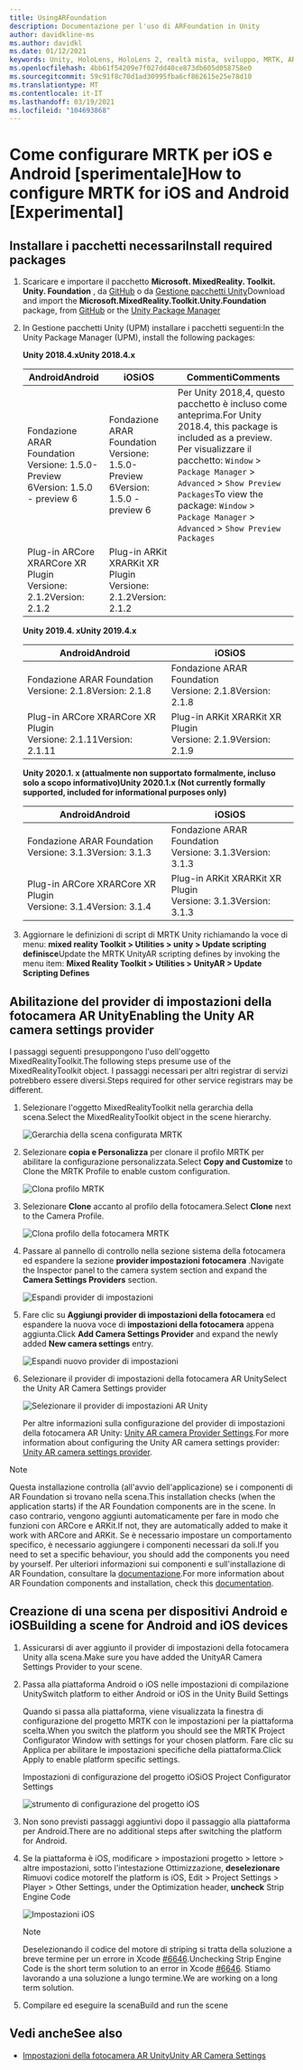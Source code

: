 ```yaml
---
title: UsingARFoundation
description: Documentazione per l'uso di ARFoundation in Unity
author: davidkline-ms
ms.author: davidkl
ms.date: 01/12/2021
keywords: Unity, HoloLens, HoloLens 2, realtà mista, sviluppo, MRTK, AR core, AR Kit
ms.openlocfilehash: 4bb61f54209e7f027dd40ce873db605d058758e0
ms.sourcegitcommit: 59c91f8c70d1ad30995fba6cf862615e25e78d10
ms.translationtype: MT
ms.contentlocale: it-IT
ms.lasthandoff: 03/19/2021
ms.locfileid: "104693868"
---
```

# <a name="how-to-configure-mrtk-for-ios-and-android-experimental"></a><span data-ttu-id="d1d92-104">Come configurare MRTK per iOS e Android [sperimentale]</span><span class="sxs-lookup"><span data-stu-id="d1d92-104">How to configure MRTK for iOS and Android [Experimental]</span></span>

## <a name="install-required-packages"></a><span data-ttu-id="d1d92-105">Installare i pacchetti necessari</span><span class="sxs-lookup"><span data-stu-id="d1d92-105">Install required packages</span></span>

1. <span data-ttu-id="d1d92-106">Scaricare e importare il pacchetto **Microsoft. MixedReality. Toolkit. Unity. Foundation** , da [GitHub](https://github.com/microsoft/MixedRealityToolkit-Unity/releases/tag/v2.3.0) o da [Gestione pacchetti Unity](../../configuration/usingupm.md)</span><span class="sxs-lookup"><span data-stu-id="d1d92-106">Download and import the **Microsoft.MixedReality.Toolkit.Unity.Foundation** package, from [GitHub](https://github.com/microsoft/MixedRealityToolkit-Unity/releases/tag/v2.3.0) or the [Unity Package Manager](../../configuration/usingupm.md)</span></span>

1. <span data-ttu-id="d1d92-107">In Gestione pacchetti Unity (UPM) installare i pacchetti seguenti:</span><span class="sxs-lookup"><span data-stu-id="d1d92-107">In the Unity Package Manager (UPM), install the following packages:</span></span>

    <span data-ttu-id="d1d92-108">**Unity 2018.4.x**</span><span class="sxs-lookup"><span data-stu-id="d1d92-108">**Unity 2018.4.x**</span></span>

    | <span data-ttu-id="d1d92-109">**Android**</span><span class="sxs-lookup"><span data-stu-id="d1d92-109">**Android**</span></span> | <span data-ttu-id="d1d92-110">**iOS**</span><span class="sxs-lookup"><span data-stu-id="d1d92-110">**iOS**</span></span> | <span data-ttu-id="d1d92-111">Commenti</span><span class="sxs-lookup"><span data-stu-id="d1d92-111">Comments</span></span> |
    | --- | --- | --- |
    | <span data-ttu-id="d1d92-112">Fondazione AR</span><span class="sxs-lookup"><span data-stu-id="d1d92-112">AR Foundation</span></span>  <br/> <span data-ttu-id="d1d92-113">Versione: 1.5.0-Preview 6</span><span class="sxs-lookup"><span data-stu-id="d1d92-113">Version: 1.5.0 - preview 6</span></span> | <span data-ttu-id="d1d92-114">Fondazione AR</span><span class="sxs-lookup"><span data-stu-id="d1d92-114">AR Foundation</span></span>  <br/> <span data-ttu-id="d1d92-115">Versione: 1.5.0-Preview 6</span><span class="sxs-lookup"><span data-stu-id="d1d92-115">Version: 1.5.0 - preview 6</span></span> | <span data-ttu-id="d1d92-116">Per Unity 2018,4, questo pacchetto è incluso come anteprima.</span><span class="sxs-lookup"><span data-stu-id="d1d92-116">For Unity 2018.4, this package is included as a preview.</span></span> <span data-ttu-id="d1d92-117">Per visualizzare il pacchetto: `Window` > `Package Manager` > `Advanced` > `Show Preview Packages`</span><span class="sxs-lookup"><span data-stu-id="d1d92-117">To view the package: `Window` > `Package Manager` > `Advanced` > `Show Preview Packages`</span></span> |
    | <span data-ttu-id="d1d92-118">Plug-in ARCore XR</span><span class="sxs-lookup"><span data-stu-id="d1d92-118">ARCore XR Plugin</span></span> <br/> <span data-ttu-id="d1d92-119">Versione: 2.1.2</span><span class="sxs-lookup"><span data-stu-id="d1d92-119">Version: 2.1.2</span></span> | <span data-ttu-id="d1d92-120">Plug-in ARKit XR</span><span class="sxs-lookup"><span data-stu-id="d1d92-120">ARKit XR Plugin</span></span> <br/> <span data-ttu-id="d1d92-121">Versione: 2.1.2</span><span class="sxs-lookup"><span data-stu-id="d1d92-121">Version: 2.1.2</span></span> | |

    <span data-ttu-id="d1d92-122">**Unity 2019.4. x**</span><span class="sxs-lookup"><span data-stu-id="d1d92-122">**Unity 2019.4.x**</span></span>

    | <span data-ttu-id="d1d92-123">**Android**</span><span class="sxs-lookup"><span data-stu-id="d1d92-123">**Android**</span></span> | <span data-ttu-id="d1d92-124">**iOS**</span><span class="sxs-lookup"><span data-stu-id="d1d92-124">**iOS**</span></span> |
    | --- | --- |
    | <span data-ttu-id="d1d92-125">Fondazione AR</span><span class="sxs-lookup"><span data-stu-id="d1d92-125">AR Foundation</span></span>  <br/> <span data-ttu-id="d1d92-126">Versione: 2.1.8</span><span class="sxs-lookup"><span data-stu-id="d1d92-126">Version: 2.1.8</span></span> |  <span data-ttu-id="d1d92-127">Fondazione AR</span><span class="sxs-lookup"><span data-stu-id="d1d92-127">AR Foundation</span></span>  <br/> <span data-ttu-id="d1d92-128">Versione: 2.1.8</span><span class="sxs-lookup"><span data-stu-id="d1d92-128">Version: 2.1.8</span></span> |
    | <span data-ttu-id="d1d92-129">Plug-in ARCore XR</span><span class="sxs-lookup"><span data-stu-id="d1d92-129">ARCore XR Plugin</span></span> <br/> <span data-ttu-id="d1d92-130">Versione: 2.1.11</span><span class="sxs-lookup"><span data-stu-id="d1d92-130">Version: 2.1.11</span></span> | <span data-ttu-id="d1d92-131">Plug-in ARKit XR</span><span class="sxs-lookup"><span data-stu-id="d1d92-131">ARKit XR Plugin</span></span> <br/> <span data-ttu-id="d1d92-132">Versione: 2.1.9</span><span class="sxs-lookup"><span data-stu-id="d1d92-132">Version: 2.1.9</span></span> |

    <span data-ttu-id="d1d92-133">**Unity 2020.1. x (attualmente non supportato formalmente, incluso solo a scopo informativo)**</span><span class="sxs-lookup"><span data-stu-id="d1d92-133">**Unity 2020.1.x (Not currently formally supported, included for informational purposes only)**</span></span>

    | <span data-ttu-id="d1d92-134">**Android**</span><span class="sxs-lookup"><span data-stu-id="d1d92-134">**Android**</span></span> | <span data-ttu-id="d1d92-135">**iOS**</span><span class="sxs-lookup"><span data-stu-id="d1d92-135">**iOS**</span></span> |
    | --- | --- |
    | <span data-ttu-id="d1d92-136">Fondazione AR</span><span class="sxs-lookup"><span data-stu-id="d1d92-136">AR Foundation</span></span>  <br/> <span data-ttu-id="d1d92-137">Versione: 3.1.3</span><span class="sxs-lookup"><span data-stu-id="d1d92-137">Version: 3.1.3</span></span> |  <span data-ttu-id="d1d92-138">Fondazione AR</span><span class="sxs-lookup"><span data-stu-id="d1d92-138">AR Foundation</span></span>  <br/> <span data-ttu-id="d1d92-139">Versione: 3.1.3</span><span class="sxs-lookup"><span data-stu-id="d1d92-139">Version: 3.1.3</span></span> |
    | <span data-ttu-id="d1d92-140">Plug-in ARCore XR</span><span class="sxs-lookup"><span data-stu-id="d1d92-140">ARCore XR Plugin</span></span> <br/> <span data-ttu-id="d1d92-141">Versione: 3.1.4</span><span class="sxs-lookup"><span data-stu-id="d1d92-141">Version: 3.1.4</span></span> | <span data-ttu-id="d1d92-142">Plug-in ARKit XR</span><span class="sxs-lookup"><span data-stu-id="d1d92-142">ARKit XR Plugin</span></span> <br/> <span data-ttu-id="d1d92-143">Versione: 3.1.3</span><span class="sxs-lookup"><span data-stu-id="d1d92-143">Version: 3.1.3</span></span> |

1. <span data-ttu-id="d1d92-144">Aggiornare le definizioni di script di MRTK Unity richiamando la voce di menu: **mixed reality Toolkit > Utilities > unity > Update scripting definisce**</span><span class="sxs-lookup"><span data-stu-id="d1d92-144">Update the MRTK UnityAR scripting defines by invoking the menu item: **Mixed Reality Toolkit > Utilities > UnityAR > Update Scripting Defines**</span></span>

## <a name="enabling-the-unity-ar-camera-settings-provider"></a><span data-ttu-id="d1d92-145">Abilitazione del provider di impostazioni della fotocamera AR Unity</span><span class="sxs-lookup"><span data-stu-id="d1d92-145">Enabling the Unity AR camera settings provider</span></span>

<span data-ttu-id="d1d92-146">I passaggi seguenti presuppongono l'uso dell'oggetto MixedRealityToolkit.</span><span class="sxs-lookup"><span data-stu-id="d1d92-146">The following steps presume use of the MixedRealityToolkit object.</span></span> <span data-ttu-id="d1d92-147">I passaggi necessari per altri registrar di servizi potrebbero essere diversi.</span><span class="sxs-lookup"><span data-stu-id="d1d92-147">Steps required for other service registrars may be different.</span></span>

1. <span data-ttu-id="d1d92-148">Selezionare l'oggetto MixedRealityToolkit nella gerarchia della scena.</span><span class="sxs-lookup"><span data-stu-id="d1d92-148">Select the MixedRealityToolkit object in the scene hierarchy.</span></span>

    ![Gerarchia della scena configurata MRTK](../images/MRTK_ConfiguredHierarchy.png)

1. <span data-ttu-id="d1d92-150">Selezionare **copia e Personalizza** per clonare il profilo MRTK per abilitare la configurazione personalizzata.</span><span class="sxs-lookup"><span data-stu-id="d1d92-150">Select **Copy and Customize** to Clone the MRTK Profile to enable custom configuration.</span></span>

    ![Clona profilo MRTK](../images/camera-system/CloneProfileARFoundation.png)

1. <span data-ttu-id="d1d92-152">Selezionare **Clone** accanto al profilo della fotocamera.</span><span class="sxs-lookup"><span data-stu-id="d1d92-152">Select **Clone** next to the Camera Profile.</span></span>

    ![Clona profilo della fotocamera MRTK](../images/camera-system/CloneCameraProfileARFoundation.png)

1. <span data-ttu-id="d1d92-154">Passare al pannello di controllo nella sezione sistema della fotocamera ed espandere la sezione **provider impostazioni fotocamera** .</span><span class="sxs-lookup"><span data-stu-id="d1d92-154">Navigate the Inspector panel to the camera system section and expand the **Camera Settings Providers** section.</span></span>

    ![Espandi provider di impostazioni](../images/camera-system/ExpandProviders.png)

1. <span data-ttu-id="d1d92-156">Fare clic su **Aggiungi provider di impostazioni della fotocamera** ed espandere la nuova voce di **impostazioni della fotocamera** appena aggiunta.</span><span class="sxs-lookup"><span data-stu-id="d1d92-156">Click **Add Camera Settings Provider** and expand the newly added **New camera settings** entry.</span></span>

    ![Espandi nuovo provider di impostazioni](../images/camera-system/ExpandNewProvider.png)

1. <span data-ttu-id="d1d92-158">Selezionare il provider di impostazioni della fotocamera AR Unity</span><span class="sxs-lookup"><span data-stu-id="d1d92-158">Select the Unity AR Camera Settings provider</span></span>

    ![Selezionare il provider di impostazioni AR Unity](../images/camera-system/SelectUnityArSettings.png)

    <span data-ttu-id="d1d92-160">Per altre informazioni sulla configurazione del provider di impostazioni della fotocamera AR Unity: [Unity AR camera Provider Settings](../camera-system/UnityArCameraSettings.md).</span><span class="sxs-lookup"><span data-stu-id="d1d92-160">For more information about configuring the Unity AR camera settings provider: [Unity AR camera settings provider](../camera-system/UnityArCameraSettings.md).</span></span>

> [!NOTE]
> <span data-ttu-id="d1d92-161">Questa installazione controlla (all'avvio dell'applicazione) se i componenti di AR Foundation si trovano nella scena.</span><span class="sxs-lookup"><span data-stu-id="d1d92-161">This installation checks (when the application starts) if the AR Foundation components are in the scene.</span></span> <span data-ttu-id="d1d92-162">In caso contrario, vengono aggiunti automaticamente per fare in modo che funzioni con ARCore e ARKit.</span><span class="sxs-lookup"><span data-stu-id="d1d92-162">If not, they are automatically added to make it work with ARCore and ARKit.</span></span>
> <span data-ttu-id="d1d92-163">Se è necessario impostare un comportamento specifico, è necessario aggiungere i componenti necessari da soli.</span><span class="sxs-lookup"><span data-stu-id="d1d92-163">If you need to set a specific behaviour, you should add the components you need by yourself.</span></span>
> <span data-ttu-id="d1d92-164">Per ulteriori informazioni sui componenti e sull'installazione di AR Foundation, consultare la [documentazione](https://docs.unity3d.com/Packages/com.unity.xr.arfoundation@2.2/manual/index.html#samples).</span><span class="sxs-lookup"><span data-stu-id="d1d92-164">For more information about AR Foundation components and installation, check this [documentation](https://docs.unity3d.com/Packages/com.unity.xr.arfoundation@2.2/manual/index.html#samples).</span></span>

## <a name="building-a-scene-for-android-and-ios-devices"></a><span data-ttu-id="d1d92-165">Creazione di una scena per dispositivi Android e iOS</span><span class="sxs-lookup"><span data-stu-id="d1d92-165">Building a scene for Android and iOS devices</span></span>

1. <span data-ttu-id="d1d92-166">Assicurarsi di aver aggiunto il provider di impostazioni della fotocamera Unity alla scena.</span><span class="sxs-lookup"><span data-stu-id="d1d92-166">Make sure you have added the UnityAR Camera Settings Provider to your scene.</span></span>

1. <span data-ttu-id="d1d92-167">Passa alla piattaforma Android o iOS nelle impostazioni di compilazione Unity</span><span class="sxs-lookup"><span data-stu-id="d1d92-167">Switch platform to either Android or iOS in the Unity Build Settings</span></span>

    <span data-ttu-id="d1d92-168">Quando si passa alla piattaforma, viene visualizzata la finestra di configurazione del progetto MRTK con le impostazioni per la piattaforma scelta.</span><span class="sxs-lookup"><span data-stu-id="d1d92-168">When you switch the platform you should see the MRTK Project Configurator Window with settings for your chosen platform.</span></span>  <span data-ttu-id="d1d92-169">Fare clic su Applica per abilitare le impostazioni specifiche della piattaforma.</span><span class="sxs-lookup"><span data-stu-id="d1d92-169">Click Apply to enable platform specific settings.</span></span>

    <span data-ttu-id="d1d92-170">Impostazioni di configurazione del progetto iOS</span><span class="sxs-lookup"><span data-stu-id="d1d92-170">iOS Project Configurator Settings</span></span>

    ![strumento di configurazione del progetto iOS](../images/camera-system/MRTKProjectConfigurator.png)

1. <span data-ttu-id="d1d92-172">Non sono previsti passaggi aggiuntivi dopo il passaggio alla piattaforma per Android.</span><span class="sxs-lookup"><span data-stu-id="d1d92-172">There are no additional steps after switching the platform for Android.</span></span>

1. <span data-ttu-id="d1d92-173">Se la piattaforma è iOS, modificare > impostazioni progetto > lettore > altre impostazioni, sotto l'intestazione Ottimizzazione, **deselezionare** Rimuovi codice motore</span><span class="sxs-lookup"><span data-stu-id="d1d92-173">If the platform is iOS, Edit > Project Settings > Player > Other Settings, under the Optimization header, **uncheck** Strip Engine Code</span></span>

    ![Impostazioni iOS](../images/camera-system/UncheckStripEngineCodeiOS.png)

    > [!NOTE]
    > <span data-ttu-id="d1d92-175">Deselezionando il codice del motore di striping si tratta della soluzione a breve termine per un errore in Xcode [#6646](https://github.com/microsoft/MixedRealityToolkit-Unity/issues/6646).</span><span class="sxs-lookup"><span data-stu-id="d1d92-175">Unchecking Strip Engine Code is the short term solution to an error in Xcode [#6646](https://github.com/microsoft/MixedRealityToolkit-Unity/issues/6646).</span></span>  <span data-ttu-id="d1d92-176">Stiamo lavorando a una soluzione a lungo termine.</span><span class="sxs-lookup"><span data-stu-id="d1d92-176">We are working on a long term solution.</span></span>

1. <span data-ttu-id="d1d92-177">Compilare ed eseguire la scena</span><span class="sxs-lookup"><span data-stu-id="d1d92-177">Build and run the scene</span></span>

## <a name="see-also"></a><span data-ttu-id="d1d92-178">Vedi anche</span><span class="sxs-lookup"><span data-stu-id="d1d92-178">See also</span></span>

- [<span data-ttu-id="d1d92-179">Impostazioni della fotocamera AR Unity</span><span class="sxs-lookup"><span data-stu-id="d1d92-179">Unity AR Camera Settings</span></span>](../camera-system/UnityArCameraSettings.md)
